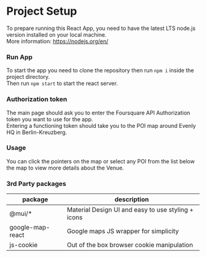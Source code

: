 # Project Setup

To prepare running this React App, you need to have the latest LTS node.js version installed on your local machine.  
More information: https://nodejs.org/en/

### Run App

To start the app you need to clone the repository then run `npm i` inside the project directory.  
Then run `npm start` to start the react server.

### Authorization token

The main page should ask you to enter the Foursquare API Authorization token you want to use for the app.  
Entering a functioning token should take you to the POI map around Evenly HQ in Berlin-Kreuzberg.

### Usage
You can click the pointers on the map or select any POI from the list below the map to view more details about the Venue.

### 3rd Party packages
|package | description                                        |
|---|----------------------------------------------------|
| @mui/* | Material Design UI and easy to use styling + icons |
|google-map-react | Google maps JS wrapper for simplicity              |  
|js-cookie | Out of the box browser cookie manipulation         |  

